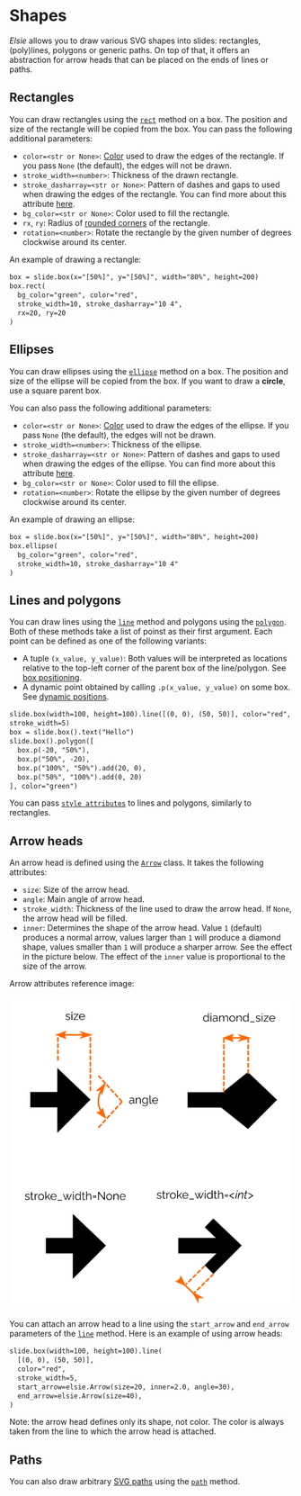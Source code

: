 # Shapes
*Elsie* allows you to draw various SVG shapes into slides: rectangles, (poly)lines, polygons or
generic paths. On top of that, it offers an abstraction for arrow heads that can be placed on the
ends of lines or paths.

## Rectangles
You can draw rectangles using the [`rect`](elsie.boxmixin.BoxMixin.rect) method on a box. The
position and size of the rectangle will be copied from the box. You can pass the following
additional parameters:

- `color=<str or None>`: [Color](text.md#colors) used to draw the edges of the rectangle. If you
pass `None` (the default), the edges will not be drawn.
- `stroke_width=<number>`: Thickness of the drawn rectangle.
- `stroke_dasharray=<str or None>`: Pattern of dashes and gaps to used when drawing the edges of
the rectangle. You can find more about this attribute
[here](https://developer.mozilla.org/en-US/docs/Web/SVG/Attribute/stroke-dasharray).
- `bg_color=<str or None>`: Color used to fill the rectangle.
- `rx`, `ry`: Radius of
[rounded corners](https://developer.mozilla.org/en-US/docs/Web/SVG/Element/rect) of the rectangle.
- `rotation=<number>`: Rotate the rectangle by the given number of degrees clockwise around its
center.

An example of drawing a rectangle:
```elsie
box = slide.box(x="[50%]", y="[50%]", width="80%", height=200)
box.rect(
  bg_color="green", color="red",
  stroke_width=10, stroke_dasharray="10 4",
  rx=20, ry=20
)
```

## Ellipses
You can draw ellipses using the [`ellipse`](elsie.boxmixin.BoxMixin.ellipse) method on a box. The
position and size of the ellipse will be copied from the box. If you want to draw a **circle**,
use a square parent box.

You can also pass the following additional parameters:

- `color=<str or None>`: [Color](text.md#colors) used to draw the edges of the ellipse. If you
pass `None` (the default), the edges will not be drawn.
- `stroke_width=<number>`: Thickness of the ellipse.
- `stroke_dasharray=<str or None>`: Pattern of dashes and gaps to used when drawing the edges of
the ellipse. You can find more about this attribute
[here](https://developer.mozilla.org/en-US/docs/Web/SVG/Attribute/stroke-dasharray).
- `bg_color=<str or None>`: Color used to fill the ellipse.
- `rotation=<number>`: Rotate the ellipse by the given number of degrees clockwise around its
center.

An example of drawing an ellipse:
```elsie
box = slide.box(x="[50%]", y="[50%]", width="80%", height=200)
box.ellipse(
  bg_color="green", color="red",
  stroke_width=10, stroke_dasharray="10 4"
)
```

## Lines and polygons
You can draw lines using the [`line`](elsie.boxmixin.BoxMixin.line) method and polygons using the
[`polygon`](elsie.boxmixin.BoxMixin.polygon). Both of these methods take a list of poinst as their
first argument. Each point can be defined as one of the following variants:

- A tuple `(x_value, y_value)`: Both values will be interpreted as locations relative to the top-left
corner of the parent box of the line/polygon. See
[box positioning](layout.md#positioning-boxes).
- A dynamic point obtained by calling `.p(x_value, y_value)` on some box. See
[dynamic positions](layout.md#dynamic-positions).

```elsie
slide.box(width=100, height=100).line([(0, 0), (50, 50)], color="red", stroke_width=5) 
box = slide.box().text("Hello")
slide.box().polygon([
  box.p(-20, "50%"),
  box.p("50%", -20),
  box.p("100%", "50%").add(20, 0),
  box.p("50%", "100%").add(0, 20)
], color="green")
```

You can pass [`style attributes`](elsie.boxmixin.BoxMixin.line) to lines and polygons, similarly
to rectangles.

## Arrow heads
An arrow head is defined using the [`Arrow`](elsie.arrow.Arrow) class. It takes the following
attributes:

- `size`: Size of the arrow head.
- `angle`: Main angle of arrow head.
- `stroke_width`: Thickness of the line used to draw the arrow head. If `None`, the arrow head will
be filled. 
- `inner`: Determines the shape of the arrow head. Value `1` (default) produces a normal arrow,
values larger than `1` will produce a diamond shape, values smaller than `1`
will produce a sharper arrow. See the effect in the picture below. The effect of the `inner` value
is proportional to the size of the arrow.

Arrow attributes reference image:

![Arrow reference](../imgs/arrows.png)

You can attach an arrow head to a line using the `start_arrow` and `end_arrow` parameters of the
[`line`](elsie.boxmixin.BoxMixin.line) method. Here is an example of using arrow heads:
```elsie
slide.box(width=100, height=100).line(
  [(0, 0), (50, 50)],
  color="red",
  stroke_width=5,
  start_arrow=elsie.Arrow(size=20, inner=2.0, angle=30),
  end_arrow=elsie.Arrow(size=40),
) 
```

Note: the arrow head defines only its shape, not color. The color is always taken from the line to
which the arrow head is attached.

## Paths
You can also draw arbitrary
[SVG paths](https://developer.mozilla.org/en-US/docs/Web/SVG/Tutorial/Paths) using the
[`path`](elsie.boxmixin.BoxMixin.path) method.

